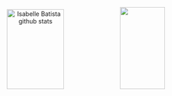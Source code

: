 <head>

</head>
<body>
 <div align="center">
  <img width="51%" height="185px" src="https://github-readme-stats.vercel.app/api?username=IsabelleBatista&show_icons=true&count_private=true&hide_border=true&title_color=782480&icon_color=6E1F62&text_color=F2E3D5&bg_color=0d1117" alt="Isabelle Batista github stats" /> 
  <img width="45%" height="190px" src="https://github-readme-stats.vercel.app/api/top-langs/?username=IsabelleBatista&theme=782480" />
 </div>

</body>
